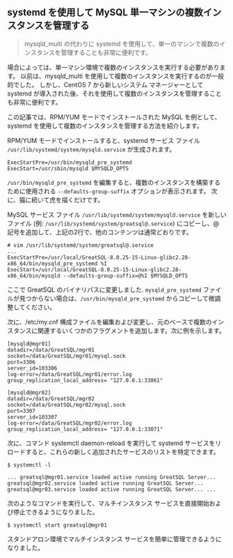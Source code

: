 ## systemd を使用して MySQL 単一マシンの複数インスタンスを管理する
> mysqld_multi の代わりに systemd を使用して、単一のマシンで複数のインスタンスを管理することも非常に便利です。

場合によっては、単一マシン環境で複数のインスタンスを実行する必要があります。 以前は、mysqld_multi を使用して複数のインスタンスを実行するのが一般的でした。 しかし、CentOS 7 から新しいシステム マネージャーとして systemd が導入された後、それを使用して複数のインスタンスを管理することも非常に便利です。

この記事では、RPM/YUM モードでインストールされた MySQL を例として、systemd を使用して複数のインスタンスを管理する方法を紹介します。

RPM/YUM モードでインストールすると、systemd サービス ファイル `/usr/lib/systemd/system/mysqld.service` が生成されます。

```properties
ExecStartPre=/usr/bin/mysqld_pre_systemd
ExecStart=/usr/sbin/mysqld $MYSQLD_OPTS
```

`/usr/bin/mysqld_pre_systemd` を編集すると、複数のインスタンスを構築するために使用される `--defaults-group-suffix` オプションが表示されます。 次に、猫に続いて虎を描くだけです。

MySQL サービス ファイル `/usr/lib/systemd/system/mysqld.service` を新しいファイル (例: `/usr/lib/systemd/system/greatsql@.service`) にコピーし、@ 記号を追加して、上記の2行で、他のコンテンツは通常どおりです。

    # vim /usr/lib/systemd/system/greatsql@.service
    ...
    ExecStartPre=/usr/local/GreatSQL-8.0.25-15-Linux-glibc2.28-x86_64/bin/mysqld_pre_systemd %I
    ExecStart=/usr/local/GreatSQL-8.0.25-15-Linux-glibc2.28-x86_64/bin/mysqld --defaults-group-suffix=@%I $MYSQLD_OPTS

ここで GreatSQL のバイナリパスに変更しました. `mysqld_pre_systemd` ファイルが見つからない場合は、`/usr/bin/mysqld_pre_systemd` からコピーして微調整してください。

次に、/etc/my.cnf 構成ファイルを編集および変更し、元のベースで複数のインスタンスに関連するいくつかのフラグメントを追加します。次に例を示します。

```
[mysqld@mgr01]
datadir=/data/GreatSQL/mgr01
socket=/data/GreatSQL/mgr01/mysql.sock
port=3306
server_id=103306
log-error=/data/GreatSQL/mgr01/error.log
group_replication_local_address= "127.0.0.1:33061"

[mysqld@mgr02]
datadir=/data/GreatSQL/mgr02
socket=/data/GreatSQL/mgr02/mysql.sock
port=3307
server_id=103307
log-error=/data/GreatSQL/mgr02/error.log
group_replication_local_address= "127.0.0.1:33071"

```

次に、コマンド systemctl daemon-reload を実行して systemd サービスをリロードすると、これらの新しく追加されたサービスのリストを特定できます。

    $ systemctl -l

    ... greatsql@mgr01.service loaded active running GreatSQL Server... greatsql@mgr02.service loaded active running GreatSQL Server... greatsql@mgr03.service loaded active running GreatSQL Server... ... 

次のようなコマンドを実行して、マルチインスタンス サービスを直接開始および停止できるようになりました。

    $ systemctl start greatsql@mgr01

スタンドアロン環境でマルチインスタンス サービスを簡単に管理できるようになりました。
